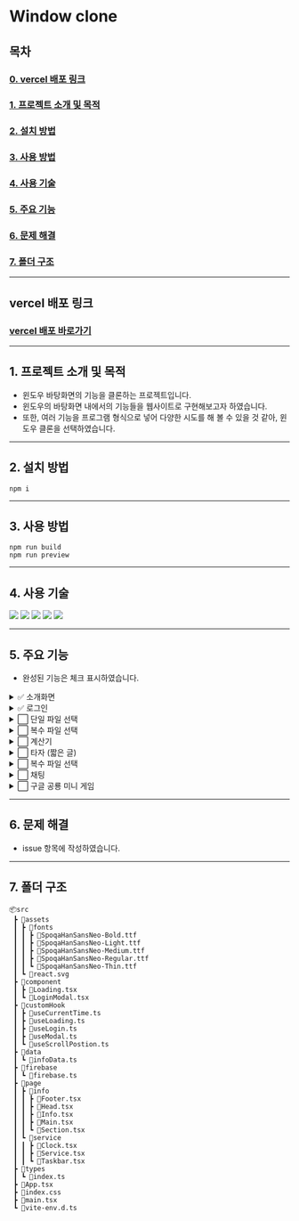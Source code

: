 # Window clone
## 목차

### [0. vercel 배포 링크](#vercel-배포-링크)
### [1. 프로젝트 소개 및 목적](#1-프로젝트-소개-및-목적)
### [2. 설치 방법](#2-설치-방법)  
### [3. 사용 방법](#3-사용-방법)  
### [4. 사용 기술](#4-사용-기술)
### [5. 주요 기능](#5-주요-기능)  
### [6. 문제 해결](#6-문제-해결)
### [7. 폴더 구조](#7-폴더-구조)

---
## vercel 배포 링크

### [vercel 배포 바로가기](https://window-clone.vercel.app/)

---

## 1. 프로젝트 소개 및 목적
- 윈도우 바탕화면의 기능을 클론하는 프로젝트입니다.
- 윈도우의 바탕화면 내에서의 기능들을 웹사이트로 구현해보고자 하였습니다.
- 또한, 여러 기능을 프로그램 형식으로 넣어 다양한 시도를 해 볼 수 있을 것 같아, 윈도우 클론을 선택하였습니다.

---

## 2. 설치 방법
```
npm i
```

---

## 3. 사용 방법
```
npm run build
npm run preview
```

---

## 4. 사용 기술
<img src="https://img.shields.io/badge/react-61DAFB?style=for-the-badge&logo=react&logoColor=white"> <img src="https://img.shields.io/badge/typescript-3178C6?style=for-the-badge&logo=typescript&logoColor=white"> <img src="https://img.shields.io/badge/firebase-FFCA28?style=for-the-badge&logo=firebase&logoColor=white"> <img src="https://img.shields.io/badge/redux-764ABC?style=for-the-badge&logo=redux&logoColor=white"> <img src="https://img.shields.io/badge/reduxsaga-999999?style=for-the-badge&logo=reduxsaga&logoColor=white">

---

## 5. 주요 기능
- 완성된 기능은 체크 표시하였습니다.
<details>
<summary>✅  소개화면</summary>
<div markdown="1">

   - ✅  스크롤에 맞춰 글, 그림   <br />
   - ✅  체험하기 버튼 누르면 윈도우 클론 서비스로 이동  <br />
   - ✅  윈도우로 이동 누를 시 윈도우 로딩 띄우기  <br />

</div>
</details>

<details>
<summary>✅  로그인</summary>
<div markdown="1">

   - ✅ 회원가입 <br />
   - ✅ 로그인 <br />
   - ✅ 체험용 로그인 기능 <br />

</div>
</details>

<details>
<summary>⬜ 단일 파일 선택</summary>
<div markdown="1">

   - ⬜ 드래그앤 드랍 <br />
   - ⬜ 삭제 <br />
   - ⬜ 이름 바꾸기 <br />

</div>
</details>

<details>
<summary>⬜ 복수 파일 선택</summary>
<div markdown="1">

   - ⬜ 드래그앤 드랍 <br />
   - ⬜ 삭제 <br />

</div>
</details>

<details>
<summary>⬜ 계산기</summary>
<div markdown="1">

   - ⬜ 연산 기능 <br />
   - ⬜ 이전 값 저장 <br />

</div>
</details>

<details>
<summary>⬜ 타자 (짧은 글)</summary>
<div markdown="1">

  - ⬜ 정확도 표시 <br />
  - ⬜ 빠르기 표시 <br />
  
</div>
</details>

<details>
<summary>⬜ 복수 파일 선택</summary>
<div markdown="1">

   - ⬜ 드래그앤 드랍 <br />
   - ⬜ 삭제 <br />

</div>
</details>

<details>
<summary>⬜ 채팅</summary>
<div markdown="1">

   - ⬜ 기록 남기기 <br />
   - ⬜ 실시간 채팅 <br />

</div>
</details>

<details>
<summary>⬜ 구글 공룡 미니 게임</summary>
<div markdown="1">

   - ⬜ 점프 기능 <br />
   - ⬜ 장애물 넘기 판정 <br />
   - ⬜ 순위표 <br />

</div>
</details>

---

## 6. 문제 해결 
- issue 항목에 작성하였습니다.

---

## 7. 폴더 구조
```
📦src
 ┣ 📂assets
 ┃ ┣ 📂fonts
 ┃ ┃ ┣ 📜SpoqaHanSansNeo-Bold.ttf
 ┃ ┃ ┣ 📜SpoqaHanSansNeo-Light.ttf
 ┃ ┃ ┣ 📜SpoqaHanSansNeo-Medium.ttf
 ┃ ┃ ┣ 📜SpoqaHanSansNeo-Regular.ttf
 ┃ ┃ ┗ 📜SpoqaHanSansNeo-Thin.ttf
 ┃ ┗ 📜react.svg
 ┣ 📂component
 ┃ ┣ 📜Loading.tsx
 ┃ ┗ 📜LoginModal.tsx
 ┣ 📂customHook
 ┃ ┣ 📜useCurrentTime.ts
 ┃ ┣ 📜useLoading.ts
 ┃ ┣ 📜useLogin.ts
 ┃ ┣ 📜useModal.ts
 ┃ ┗ 📜useScrollPostion.ts
 ┣ 📂data
 ┃ ┗ 📜infoData.ts
 ┣ 📂firebase
 ┃ ┗ 📜firebase.ts
 ┣ 📂page
 ┃ ┣ 📂info
 ┃ ┃ ┣ 📜Footer.tsx
 ┃ ┃ ┣ 📜Head.tsx
 ┃ ┃ ┣ 📜Info.tsx
 ┃ ┃ ┣ 📜Main.tsx
 ┃ ┃ ┗ 📜Section.tsx
 ┃ ┗ 📂service
 ┃ ┃ ┣ 📜Clock.tsx
 ┃ ┃ ┣ 📜Service.tsx
 ┃ ┃ ┗ 📜Taskbar.tsx
 ┣ 📂types
 ┃ ┗ 📜index.ts
 ┣ 📜App.tsx
 ┣ 📜index.css
 ┣ 📜main.tsx
 ┗ 📜vite-env.d.ts   
```
